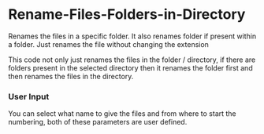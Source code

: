 # Rename-Files-Folders-in-Directory
Renames the files in a specific folder. It also renames folder if present within a folder. Just renames the file without changing the extension



This code not only just renames the files in the folder / directory, if there are folders present in the selected directory then it renames the folder first and then 
renames the files in the directory.


### User Input
You can select what name to give the files and from where to start the numbering, both of these parameters are user defined.

